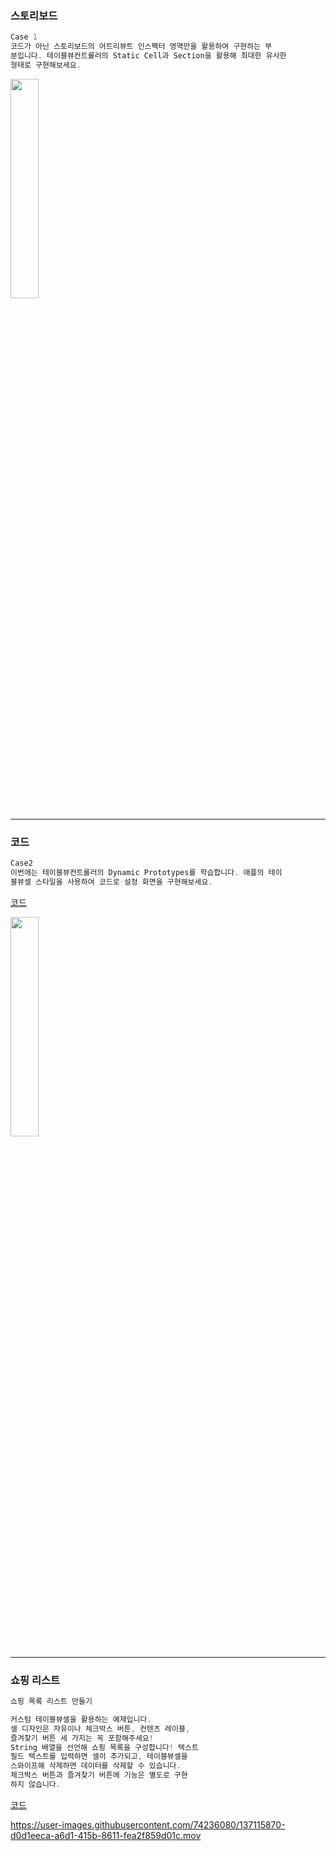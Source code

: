 ### 스토리보드

```swift
Case 1
코드가 아닌 스토리보드의 어트리뷰트 인스펙터 영역만을 활용하여 구현하는 부
분입니다. 테이블뷰컨트롤러의 Static Cell과 Section을 활용해 최대한 유사한
형태로 구현해보세요.
```

<img src = "https://user-images.githubusercontent.com/74236080/136911430-03403e6f-94fe-4dbc-8560-2a2052599525.png" width="30%" height="30%">

---

### 코드

```swift
Case2
이번에는 테이블뷰컨트롤러의 Dynamic Prototypes를 학습합니다. 애플의 테이
블뷰셀 스타일을 사용하여 코드로 설정 화면을 구현해보세요.
```

[코드](https://github.com/camosss/SSAC/blob/main/ssacTableView/ssacTableView/CodeVC.swift)

<img src = "https://user-images.githubusercontent.com/74236080/136911659-dd1ae593-8205-4a31-9540-a22dceb54716.png" width="30%" height="30%">

---

### 쇼핑 리스트

```swift
쇼핑 목록 리스트 만들기

커스텀 테이블뷰셀을 활용하는 예제입니다.
셀 디자인은 자유이나 체크박스 버튼, 컨텐츠 레이블,
즐겨찾기 버튼 세 가지는 꼭 포함해주세요!
String 배열을 선언해 쇼핑 목록을 구성합니다! 텍스트
필드 텍스트를 입력하면 셀이 추가되고, 테이블뷰셀을
스와이프해 삭제하면 데이터를 삭제할 수 있습니다.
체크박스 버튼과 즐겨찾기 버튼에 기능은 별도로 구현
하지 않습니다.
```

[코드](https://github.com/camosss/SSAC/tree/main/ssacTableView/ssacTableView/ShoppingList)

https://user-images.githubusercontent.com/74236080/137115870-d0d1eeca-a6d1-415b-8611-fea2f859d01c.mov

